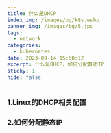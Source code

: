 ```yaml
---
title: 什么是DHCP
index_img: /images/bg/k8s.webp
banner_img: /images/bg/5.jpg
tags:
  - network
categories:
  - kubernetes
date: 2023-09-14 15:50:12
excerpt: 什么是DHCP，如何分配静态IP
sticky: 1
hide: false
---
```


### 1.Linux的DHCP相关配置

### 2.如何分配静态IP

